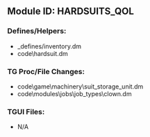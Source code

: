 ## Module ID: HARDSUITS_QOL

### Defines/Helpers:

- _defines/inventory.dm
- code\hardsuit.dm

### TG Proc/File Changes:

- code\game\machinery\suit_storage_unit.dm
- code\modules\jobs\job_types\clown.dm

### TGUI Files:

- N/A

